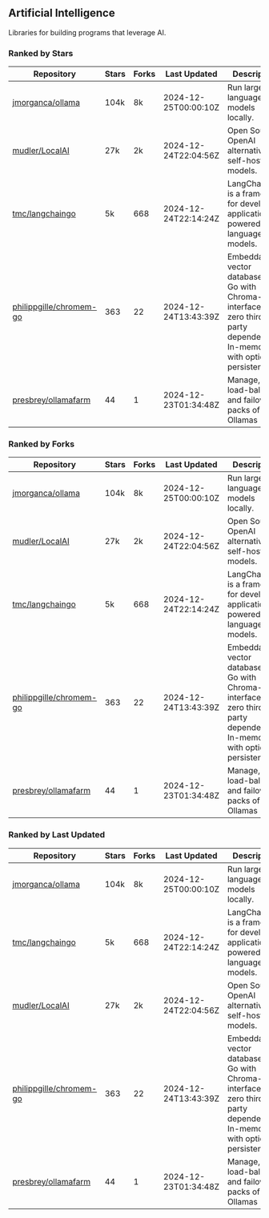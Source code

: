 ## Artificial Intelligence

Libraries for building programs that leverage AI.

### Ranked by Stars

| Repository | Stars | Forks | Last Updated | Description | 
|------------|-------|-------|--------------|-------------|
| [jmorganca/ollama](https://github.com/jmorganca/ollama) | 104k | 8k | 2024-12-25T00:00:10Z |  Run large language models locally. |
| [mudler/LocalAI](https://github.com/mudler/LocalAI) | 27k | 2k | 2024-12-24T22:04:56Z |  Open Source OpenAI alternative, self-host AI models. |
| [tmc/langchaingo](https://github.com/tmc/langchaingo) | 5k | 668 | 2024-12-24T22:14:24Z |  LangChainGo is a framework for developing applications powered by language models. |
| [philippgille/chromem-go](https://github.com/philippgille/chromem-go) | 363 | 22 | 2024-12-24T13:43:39Z |  Embeddable vector database for Go with Chroma-like interface and zero third-party dependencies. In-memory with optional persistence. |
| [presbrey/ollamafarm](https://github.com/presbrey/ollamafarm) | 44 | 1 | 2024-12-23T01:34:48Z |  Manage, load-balance, and failover packs of Ollamas |

### Ranked by Forks

| Repository | Stars | Forks | Last Updated | Description | 
|------------|-------|-------|--------------|-------------|
| [jmorganca/ollama](https://github.com/jmorganca/ollama) | 104k | 8k | 2024-12-25T00:00:10Z |  Run large language models locally. |
| [mudler/LocalAI](https://github.com/mudler/LocalAI) | 27k | 2k | 2024-12-24T22:04:56Z |  Open Source OpenAI alternative, self-host AI models. |
| [tmc/langchaingo](https://github.com/tmc/langchaingo) | 5k | 668 | 2024-12-24T22:14:24Z |  LangChainGo is a framework for developing applications powered by language models. |
| [philippgille/chromem-go](https://github.com/philippgille/chromem-go) | 363 | 22 | 2024-12-24T13:43:39Z |  Embeddable vector database for Go with Chroma-like interface and zero third-party dependencies. In-memory with optional persistence. |
| [presbrey/ollamafarm](https://github.com/presbrey/ollamafarm) | 44 | 1 | 2024-12-23T01:34:48Z |  Manage, load-balance, and failover packs of Ollamas |

### Ranked by Last Updated

| Repository | Stars | Forks | Last Updated | Description | 
|------------|-------|-------|--------------|-------------|
| [jmorganca/ollama](https://github.com/jmorganca/ollama) | 104k | 8k | 2024-12-25T00:00:10Z |  Run large language models locally. |
| [tmc/langchaingo](https://github.com/tmc/langchaingo) | 5k | 668 | 2024-12-24T22:14:24Z |  LangChainGo is a framework for developing applications powered by language models. |
| [mudler/LocalAI](https://github.com/mudler/LocalAI) | 27k | 2k | 2024-12-24T22:04:56Z |  Open Source OpenAI alternative, self-host AI models. |
| [philippgille/chromem-go](https://github.com/philippgille/chromem-go) | 363 | 22 | 2024-12-24T13:43:39Z |  Embeddable vector database for Go with Chroma-like interface and zero third-party dependencies. In-memory with optional persistence. |
| [presbrey/ollamafarm](https://github.com/presbrey/ollamafarm) | 44 | 1 | 2024-12-23T01:34:48Z |  Manage, load-balance, and failover packs of Ollamas |

